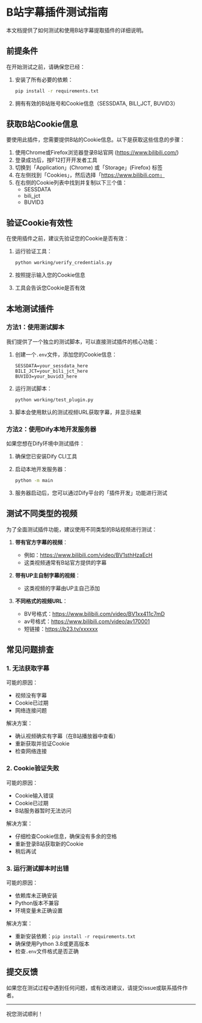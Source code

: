 # B站字幕插件测试指南

本文档提供了如何测试和使用B站字幕提取插件的详细说明。

## 前提条件

在开始测试之前，请确保您已经：

1. 安装了所有必要的依赖：
   ```bash
   pip install -r requirements.txt
   ```

2. 拥有有效的B站账号和Cookie信息（SESSDATA, BILI_JCT, BUVID3）

## 获取B站Cookie信息

要使用此插件，您需要提供B站的Cookie信息。以下是获取这些信息的步骤：

1. 使用Chrome或Firefox浏览器登录B站官网 (https://www.bilibili.com/)
2. 登录成功后，按F12打开开发者工具
3. 切换到「Application」(Chrome) 或「Storage」(Firefox) 标签
4. 在左侧找到「Cookies」，然后选择「https://www.bilibili.com」
5. 在右侧的Cookie列表中找到并复制以下三个值：
   - SESSDATA
   - bili_jct
   - BUVID3

## 验证Cookie有效性

在使用插件之前，建议先验证您的Cookie是否有效：

1. 运行验证工具：
   ```bash
   python working/verify_credentials.py
   ```

2. 按照提示输入您的Cookie信息
3. 工具会告诉您Cookie是否有效

## 本地测试插件

### 方法1：使用测试脚本

我们提供了一个独立的测试脚本，可以直接测试插件的核心功能：

1. 创建一个`.env`文件，添加您的Cookie信息：
   ```
   SESSDATA=your_sessdata_here
   BILI_JCT=your_bili_jct_here
   BUVID3=your_buvid3_here
   ```

2. 运行测试脚本：
   ```bash
   python working/test_plugin.py
   ```

3. 脚本会使用默认的测试视频URL获取字幕，并显示结果

### 方法2：使用Dify本地开发服务器

如果您想在Dify环境中测试插件：

1. 确保您已安装Dify CLI工具

2. 启动本地开发服务器：
   ```bash
   python -m main
   ```

3. 服务器启动后，您可以通过Dify平台的「插件开发」功能进行测试

## 测试不同类型的视频

为了全面测试插件功能，建议使用不同类型的B站视频进行测试：

1. **带有官方字幕的视频**：
   - 例如：https://www.bilibili.com/video/BV1sthHzaEcH
   - 这类视频通常有B站官方提供的字幕

2. **带有UP主自制字幕的视频**：
   - 这类视频的字幕由UP主自己添加

3. **不同格式的视频URL**：
   - BV号格式：https://www.bilibili.com/video/BV1xx411c7mD
   - av号格式：https://www.bilibili.com/video/av170001
   - 短链接：https://b23.tv/xxxxxx

## 常见问题排查

### 1. 无法获取字幕

可能的原因：
- 视频没有字幕
- Cookie已过期
- 网络连接问题

解决方案：
- 确认视频确实有字幕（在B站播放器中查看）
- 重新获取并验证Cookie
- 检查网络连接

### 2. Cookie验证失败

可能的原因：
- Cookie输入错误
- Cookie已过期
- B站服务器暂时无法访问

解决方案：
- 仔细检查Cookie信息，确保没有多余的空格
- 重新登录B站获取新的Cookie
- 稍后再试

### 3. 运行测试脚本时出错

可能的原因：
- 依赖库未正确安装
- Python版本不兼容
- 环境变量未正确设置

解决方案：
- 重新安装依赖：`pip install -r requirements.txt`
- 确保使用Python 3.8或更高版本
- 检查`.env`文件格式是否正确

## 提交反馈

如果您在测试过程中遇到任何问题，或有改进建议，请提交issue或联系插件作者。

---

祝您测试顺利！